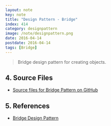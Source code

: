 ```yaml
---
layout: note
key: note
title: "Design Pattern - Bridge"
index: 414
category: designpattern
image: /note/designpattern.png
date: 2016-04-14
postdate: 2016-04-14
tags: [Bridge]
---
```


> Bridge design pattern for creating objects.


## 4. Source Files
* [Source files for Bridge Pattern on GitHub](https://github.com/jojozhuang/design-patterns-java/tree/master/design-pattern-bridge)

## 5. References
* [Bridge Design Pattern](https://www.geeksforgeeks.org/bridge-design-pattern/)
